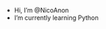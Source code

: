 - Hi, I’m @NicoAnon
- I’m currently learning Python

<!---
NicoAnon/NicoAnon is a ✨ special ✨ repository because its `README.md` (this file) appears on your GitHub profile.
You can click the Preview link to take a look at your changes.
--->
